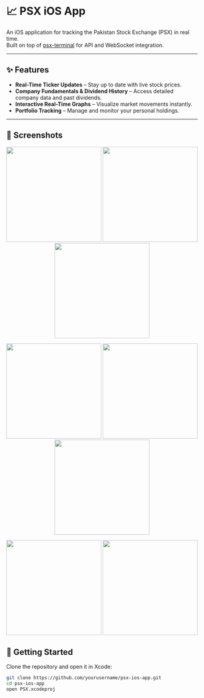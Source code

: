 # 📈 PSX iOS App  

An iOS application for tracking the Pakistan Stock Exchange (PSX) in real time.  
Built on top of [psx-terminal](https://github.com/mumtazkahn/psx-terminal) for API and WebSocket integration.  

---

## ✨ Features  

- **Real-Time Ticker Updates** – Stay up to date with live stock prices.  
- **Company Fundamentals & Dividend History** – Access detailed company data and past dividends.  
- **Interactive Real-Time Graphs** – Visualize market movements instantly.  
- **Portfolio Tracking** – Manage and monitor your personal holdings.  

---

## 📱 Screenshots  

<p align="center">
  <img src="https://github.com/user-attachments/assets/1a98668c-be66-44dd-bb27-474c59fc39d2" width="250" />
  <img src="https://github.com/user-attachments/assets/14a62dea-51d7-4a69-9444-0cccc1e6abf8" width="250" />
  <img src="https://github.com/user-attachments/assets/4d39f7b9-f55d-4dd1-a85e-a675284ec59a" width="250" />
</p>

<p align="center">
  <img src="https://github.com/user-attachments/assets/cf056102-378c-41e5-8f68-c3150218ac13" width="250" />
  <img src="https://github.com/user-attachments/assets/11cb5230-8e0f-4851-a8d1-0f6ac84318ec" width="250" />
  <img src="https://github.com/user-attachments/assets/16802857-521c-4620-b315-c1dd65b65da1" width="250" />
</p>

<p align="center">
  <img src="https://github.com/user-attachments/assets/5375b716-b26f-4aaf-b3dd-87f0732e3a34" width="250" />
  
  <img src="https://github.com/user-attachments/assets/1c21d743-af49-4c89-a98b-b0df15174f2b" width="250" />
</p>



## 🚀 Getting Started  

Clone the repository and open it in Xcode:  

```bash
git clone https://github.com/yourusername/psx-ios-app.git
cd psx-ios-app
open PSX.xcodeproj
